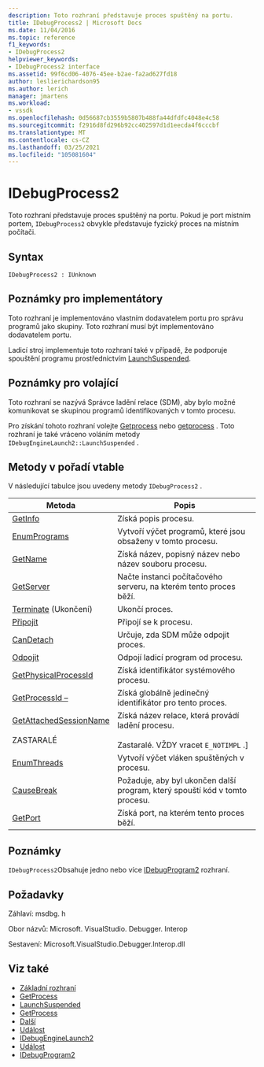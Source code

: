 ```yaml
---
description: Toto rozhraní představuje proces spuštěný na portu.
title: IDebugProcess2 | Microsoft Docs
ms.date: 11/04/2016
ms.topic: reference
f1_keywords:
- IDebugProcess2
helpviewer_keywords:
- IDebugProcess2 interface
ms.assetid: 99f6cd06-4076-45ee-b2ae-fa2ad627fd18
author: leslierichardson95
ms.author: lerich
manager: jmartens
ms.workload:
- vssdk
ms.openlocfilehash: 0d56687cb3559b5807b488fa44dfdfc4048e4c58
ms.sourcegitcommit: f2916d8fd296b92cc402597d1d1eecda4f6cccbf
ms.translationtype: MT
ms.contentlocale: cs-CZ
ms.lasthandoff: 03/25/2021
ms.locfileid: "105081604"
---
```

# <a name="idebugprocess2"></a>IDebugProcess2
Toto rozhraní představuje proces spuštěný na portu. Pokud je port místním portem, `IDebugProcess2` obvykle představuje fyzický proces na místním počítači.

## <a name="syntax"></a>Syntax

```
IDebugProcess2 : IUnknown
```

## <a name="notes-for-implementers"></a>Poznámky pro implementátory
 Toto rozhraní je implementováno vlastním dodavatelem portu pro správu programů jako skupiny. Toto rozhraní musí být implementováno dodavatelem portu.

 Ladicí stroj implementuje toto rozhraní také v případě, že podporuje spouštění programu prostřednictvím [LaunchSuspended](../../../extensibility/debugger/reference/idebugenginelaunch2-launchsuspended.md).

## <a name="notes-for-callers"></a>Poznámky pro volající
 Toto rozhraní se nazývá Správce ladění relace (SDM), aby bylo možné komunikovat se skupinou programů identifikovaných v tomto procesu.

 Pro získání tohoto rozhraní volejte [Getprocess](../../../extensibility/debugger/reference/idebugprogram2-getprocess.md) nebo [getprocess](../../../extensibility/debugger/reference/idebugport2-getprocess.md) . Toto rozhraní je také vráceno voláním metody `IDebugEngineLaunch2::LaunchSuspended` .

## <a name="methods-in-vtable-order"></a>Metody v pořadí vtable
 V následující tabulce jsou uvedeny metody `IDebugProcess2` .

|Metoda|Popis|
|------------|-----------------|
|[GetInfo](../../../extensibility/debugger/reference/idebugprocess2-getinfo.md)|Získá popis procesu.|
|[EnumPrograms](../../../extensibility/debugger/reference/idebugprocess2-enumprograms.md)|Vytvoří výčet programů, které jsou obsaženy v tomto procesu.|
|[GetName](../../../extensibility/debugger/reference/idebugprocess2-getname.md)|Získá název, popisný název nebo název souboru procesu.|
|[GetServer](../../../extensibility/debugger/reference/idebugprocess2-getserver.md)|Načte instanci počítačového serveru, na kterém tento proces běží.|
|[Terminate](../../../extensibility/debugger/reference/idebugprocess2-terminate.md) (Ukončení)|Ukončí proces.|
|[Připojit](../../../extensibility/debugger/reference/idebugprocess2-attach.md)|Připojí se k procesu.|
|[CanDetach](../../../extensibility/debugger/reference/idebugprocess2-candetach.md)|Určuje, zda SDM může odpojit proces.|
|[Odpojit](../../../extensibility/debugger/reference/idebugprocess2-detach.md)|Odpojí ladicí program od procesu.|
|[GetPhysicalProcessId](../../../extensibility/debugger/reference/idebugprocess2-getphysicalprocessid.md)|Získá identifikátor systémového procesu.|
|[GetProcessId –](../../../extensibility/debugger/reference/idebugprocess2-getprocessid.md)|Získá globálně jedinečný identifikátor pro tento proces.|
|[GetAttachedSessionName](../../../extensibility/debugger/reference/idebugprocess2-getattachedsessionname.md)<br /><br /> ZASTARALÉ|Získá název relace, která provádí ladění procesu.<br /><br /> Zastaralé. VŽDY vracet `E_NOTIMPL` .]|
|[EnumThreads](../../../extensibility/debugger/reference/idebugprocess2-enumthreads.md)|Vytvoří výčet vláken spuštěných v procesu.|
|[CauseBreak](../../../extensibility/debugger/reference/idebugprocess2-causebreak.md)|Požaduje, aby byl ukončen další program, který spouští kód v tomto procesu.|
|[GetPort](../../../extensibility/debugger/reference/idebugprocess2-getport.md)|Získá port, na kterém tento proces běží.|

## <a name="remarks"></a>Poznámky
 `IDebugProcess2`Obsahuje jedno nebo více [IDebugProgram2](../../../extensibility/debugger/reference/idebugprogram2.md) rozhraní.

## <a name="requirements"></a>Požadavky
 Záhlaví: msdbg. h

 Obor názvů: Microsoft. VisualStudio. Debugger. Interop

 Sestavení: Microsoft.VisualStudio.Debugger.Interop.dll

## <a name="see-also"></a>Viz také
- [Základní rozhraní](../../../extensibility/debugger/reference/core-interfaces.md)
- [GetProcess](../../../extensibility/debugger/reference/idebugport2-getprocess.md)
- [LaunchSuspended](../../../extensibility/debugger/reference/idebugenginelaunch2-launchsuspended.md)
- [GetProcess](../../../extensibility/debugger/reference/idebugprogram2-getprocess.md)
- [Další](../../../extensibility/debugger/reference/ienumdebugprocesses2-next.md)
- [Událost](../../../extensibility/debugger/reference/idebugportevents2-event.md)
- [IDebugEngineLaunch2](../../../extensibility/debugger/reference/idebugenginelaunch2.md)
- [Událost](../../../extensibility/debugger/reference/idebugeventcallback2-event.md)
- [IDebugProgram2](../../../extensibility/debugger/reference/idebugprogram2.md)
